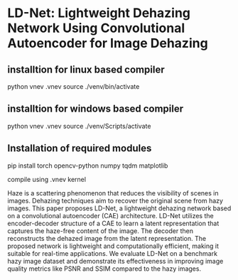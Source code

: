 # LD-Net: Lightweight Dehazing Network Using Convolutional Autoencoder for Image Dehazing


## installtion for linux based compiler 

python vnev .vnev
source ./venv/bin/activate

## installtion for windows based compiler 

python vnev .vnev
source ./venv/Scripts/activate

## Installation of required modules 
pip install torch opencv-python numpy tqdm matplotlib

compile using .vnev kernel 


Haze is a scattering phenomenon that reduces the visibility of scenes in images. Dehazing techniques aim to recover the original scene from hazy images. This paper proposes LD-Net, a lightweight dehazing network based on a convolutional autoencoder (CAE) architecture. LD-Net utilizes the encoder-decoder structure of a CAE to learn a latent representation that captures the haze-free content of the image. The decoder then reconstructs the dehazed image from the latent representation. The proposed network is lightweight and computationally efficient, making it suitable for real-time applications. We evaluate LD-Net on a benchmark hazy image dataset and demonstrate its effectiveness in improving image quality metrics like PSNR and SSIM compared to the hazy images.

